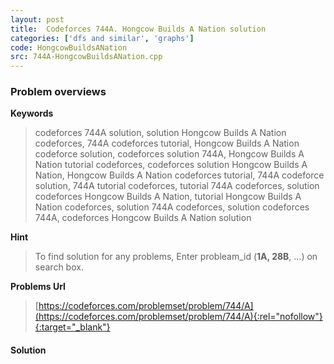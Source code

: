 ```yaml
---
layout: post
title:  Codeforces 744A. Hongcow Builds A Nation solution
categories: ['dfs and similar', 'graphs']
code: HongcowBuildsANation
src: 744A-HongcowBuildsANation.cpp
---
```

### **Problem overviews**

**Keywords**
> codeforces 744A solution, solution Hongcow Builds A Nation codeforces, 744A codeforces tutorial, Hongcow Builds A Nation codeforce solution, codeforces solution 744A, Hongcow Builds A Nation tutorial codeforces, codeforces solution Hongcow Builds A Nation, Hongcow Builds A Nation codeforces tutorial, 744A codeforce solution, 744A tutorial codeforces, tutorial 744A codeforces, solution codeforces Hongcow Builds A Nation, tutorial Hongcow Builds A Nation codeforces, solution 744A codeforces, solution codeforces 744A, codeforces Hongcow Builds A Nation solution

**Hint**
> To find solution for any problems, Enter probleam_id (**1A, 28B**, ...) on search box. 

**Problems Url**
> [https://codeforces.com/problemset/problem/744/A](https://codeforces.com/problemset/problem/744/A){:rel="nofollow"}{:target="_blank"}

#### **Solution**



